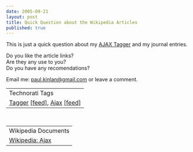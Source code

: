 ```yaml
---
date: 2005-09-21
layout: post
title: Quick Question about the Wikipedia Articles
published: true
---
```

This is just a quick question about my <a href="http://www.kinlan.co.uk/AjaxExperiments/AjaxTag">AJAX Tagger</a> and my journal entries.  <p />Do you like the article links?<br />Are they any use to you?<br />Do you have any recomendations?<p />Email me: <a href="mailto:%20paul.kinlan@gmail.com">paul.kinlan@gmail.com</a> or leave a comment.<p /><table class="TechnoratiHead TagHeader">
<tr><td>Technorati Tags</td></tr>
<tr class="Technorati"><td>
<a href="http://www.technorati.com/tag/Tagger" class="Tag" rel="tag">Tagger</a> <a href="http://feeds.technorati.com/feed/posts/tag/Tagger" class="Tag">[feed]</a>, <a href="http://www.technorati.com/tag/Ajax" class="Tag" rel="tag">Ajax</a> <a href="http://feeds.technorati.com/feed/posts/tag/Ajax" class="Tag">[feed]</a>
</td></tr>
</table><br /><table class="TechnoratiHead TagHeader">
<tr><td>Wikipedia Documents</td></tr>
<tr class="Technorati"><td><a href="http://en.wikipedia.org/wiki/AJAX">Wikipedia: Ajax</a></td></tr>
</table><div class="blogger-post-footer"><img class="posterous_download_image" src="https://blogger.googleusercontent.com/tracker/8109338-112732712122603291?l=www.kinlan.co.uk%2Findex.html" height="1" alt="" width="1" /></div>

